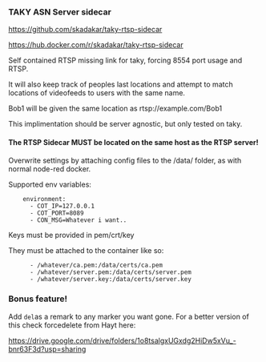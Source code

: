 ### TAKY ASN Server sidecar

https://github.com/skadakar/taky-rtsp-sidecar

https://hub.docker.com/r/skadakar/taky-rtsp-sidecar



Self contained RTSP missing link for taky, forcing 8554 port usage and RTSP.

It will also keep track of peoples last locations and attempt to match locations of videofeeds to users with the same name.

Bob1 will be given the same location as rtsp://example.com/Bob1

This implimentation should be server agnostic, but only tested on taky.
#### The RTSP Sidecar MUST be located on the same host as the RTSP server!

Overwrite settings by attaching config files to the /data/ folder, as with normal node-red docker.

Supported env variables:
```
    environment:
      - COT_IP=127.0.0.1
      - COT_PORT=8089
      - CON_MSG=Whatever i want..
```

Keys must be provided in pem/crt/key

They must be attached to the container like so: 
```
      - /whatever/ca.pem:/data/certs/ca.pem
      - /whatever/server.pem:/data/certs/server.pem
      - /whatever/server.key:/data/certs/server.key
```

### Bonus feature!

Add `del`as a remark to any marker you want gone. For a better version of this check forcedelete from Hayt here:

https://drive.google.com/drive/folders/1o8tsalgxUGxdg2HiDw5xVu_-bnr63F3d?usp=sharing

